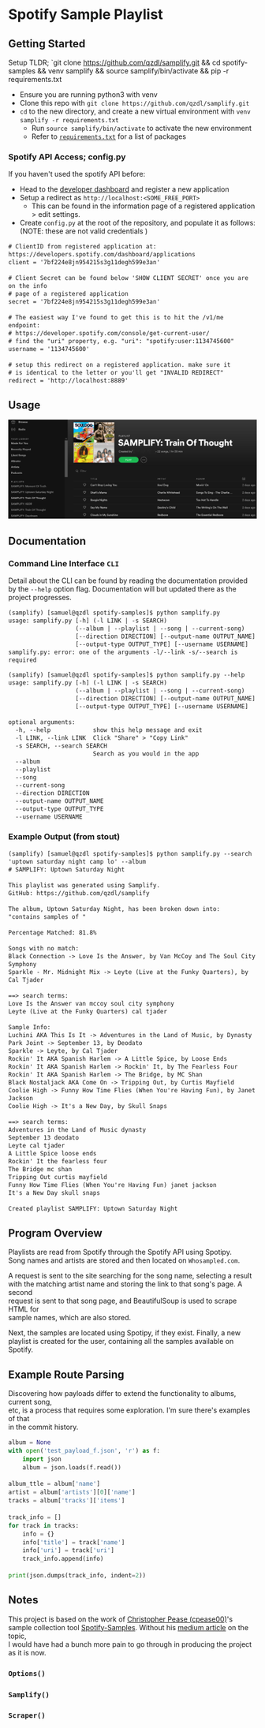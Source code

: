 # Spotify Sample Playlist

## Getting Started
Setup TLDR; `git clone https://github.com/qzdl/samplify.git && cd spotify-samples && venv samplify && source samplify/bin/activate && pip -r requirements.txt

- Ensure you are running python3 with venv
- Clone this repo with `git clone https://github.com/qzdl/samplify.git`
- `cd` to the new directory, and create a new virtual environment with
  `venv samplify -r requirements.txt`
  - Run `source samplify/bin/activate` to activate the new environment
  * Refer to [`requirements.txt`](./requirements.txt) for a list of packages

### Spotify API Access; config.py
If you haven't used the spotify API before:
- Head to the [developer dashboard](https://developer.spotify.com/dashboard/) and register a new application
- Setup a redirect as `http://localhost:<SOME_FREE_PORT>`
  * This can be found in the information page of a registered application > edit settings.
- Create `config.py` at the root of the repository, and populate it as follows:
(NOTE: these are not valid credentials )
```
# ClientID from registered application at:
https://developers.spotify.com/dashboard/applications
client = '7bf224e8jn954215s3g11degh599e3an'

# Client Secret can be found below 'SHOW CLIENT SECRET' once you are on the info
# page of a registered application
secret = '7bf224e8jn954215s3g11degh599e3an'

# The easiest way I've found to get this is to hit the /v1/me endpoint:
# https://developer.spotify.com/console/get-current-user/
# find the "uri" property, e.g. "uri": "spotify:user:1134745600"
username = '1134745600'

# setup this redirect on a registered application. make sure it
# is identical to the letter or you'll get "INVALID REDIRECT"
redirect = 'http://localhost:8889'
```

## Usage
![Playlists created by the tool](./docs/spotify_cap.png)

## Documentation
### Command Line Interface `CLI`
Detail about the CLI can be found by reading the documentation provided by the `--help`
option flag. Documentation will but updated there as the project progresses.
```
(samplify) [samuel@qzdl spotify-samples]$ python samplify.py
usage: samplify.py [-h] (-l LINK | -s SEARCH)
                   (--album | --playlist | --song | --current-song)
                   [--direction DIRECTION] [--output-name OUTPUT_NAME]
                   [--output-type OUTPUT_TYPE] [--username USERNAME]
samplify.py: error: one of the arguments -l/--link -s/--search is required
```

```
(samplify) [samuel@qzdl spotify-samples]$ python samplify.py --help
usage: samplify.py [-h] (-l LINK | -s SEARCH)
                   (--album | --playlist | --song | --current-song)
                   [--direction DIRECTION] [--output-name OUTPUT_NAME]
                   [--output-type OUTPUT_TYPE] [--username USERNAME]

optional arguments:
  -h, --help            show this help message and exit
  -l LINK, --link LINK  Click "Share" > "Copy Link"
  -s SEARCH, --search SEARCH
                        Search as you would in the app
  --album
  --playlist
  --song
  --current-song
  --direction DIRECTION
  --output-name OUTPUT_NAME
  --output-type OUTPUT_TYPE
  --username USERNAME
```
### Example Output (from stout)
```
(samplify) [samuel@qzdl spotify-samples]$ python samplify.py --search 'uptown saturday night camp lo' --album
# SAMPLIFY: Uptown Saturday Night

This playlist was generated using Samplify.
GitHub: https://github.com/qzdl/samplify

The album, Uptown Saturday Night, has been broken down into:
"contains samples of "

Percentage Matched: 81.8%

Songs with no match:
Black Connection -> Love Is the Answer, by Van McCoy and The Soul City Symphony
Sparkle - Mr. Midnight Mix -> Leyte (Live at the Funky Quarters), by Cal Tjader

==> search terms:
Love Is the Answer van mccoy soul city symphony
Leyte (Live at the Funky Quarters) cal tjader

Sample Info:
Luchini AKA This Is It -> Adventures in the Land of Music, by Dynasty
Park Joint -> September 13, by Deodato
Sparkle -> Leyte, by Cal Tjader
Rockin' It AKA Spanish Harlem -> A Little Spice, by Loose Ends
Rockin' It AKA Spanish Harlem -> Rockin' It, by The Fearless Four
Rockin' It AKA Spanish Harlem -> The Bridge, by MC Shan
Black Nostaljack AKA Come On -> Tripping Out, by Curtis Mayfield
Coolie High -> Funny How Time Flies (When You're Having Fun), by Janet Jackson
Coolie High -> It's a New Day, by Skull Snaps

==> search terms:
Adventures in the Land of Music dynasty
September 13 deodato
Leyte cal tjader
A Little Spice loose ends
Rockin' It the fearless four
The Bridge mc shan
Tripping Out curtis mayfield
Funny How Time Flies (When You're Having Fun) janet jackson
It's a New Day skull snaps

Created playlist SAMPLIFY: Uptown Saturday Night
```


## Program Overview
Playlists are read from Spotify through the Spotify API using Spotipy.  
Song names and artists are stored and then located on `Whosampled.com`.  

A request is sent to the site searching for the song name, selecting a result  
with the matching artist name and storing the link to that song's page. A second  
request is sent to that song page, and BeautifulSoup is used to scrape HTML for  
sample names, which are also stored.

Next, the samples are located using Spotipy, if they exist. Finally, a new  
playlist is created for the user, containing all the samples available on Spotify.

## Example Route Parsing
Discovering how payloads differ to extend the functionality to albums, current song,  
etc, is a process that requires some exploration. I'm sure there's examples of that  
in the commit history.
```python
album = None
with open('test_payload_f.json', 'r') as f:
    import json
    album = json.loads(f.read())

album_ttle = album['name']
artist = album['artists'][0]['name']
tracks = album['tracks']['items']

track_info = []
for track in tracks:
    info = {}
    info['title'] = track['name']
    info['uri'] = track['uri']
    track_info.append(info)

print(json.dumps(track_info, indent=2))
```

## Notes
This project is based on the work of [Christopher Pease (cpease00)](https://github.com/cpease00/)'s sample collection tool   [Spotify-Samples](https://github.com/cpease00/).
Without his [medium article](https://medium.com/@chris.m.pease/automating-finding-music-samples-on-spotify-with-whosampled-54f86bcda1ee) on the topic,   
I would have had a bunch more pain to go through in producing the project as it is now.

### `Options()`
### `Samplify()`
### `Scraper()`
